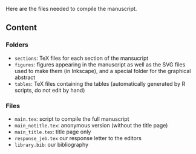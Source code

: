 Here are the files needed to compile the manuscript.

## Content

### Folders

* `sections`: TeX files for each section of the mansucript
* `figures`: figures appearing in the manuscript as well as the SVG files used to make them (in Inkscape), and a special folder for the graphical abstract
* `tables`: TeX files containing the tables (automatically generated by R scripts, do not edit by hand)

### Files

* `main.tex`: script to compile the full manuscript
* `main_notitle.tex`: anonymous version (without the title page)
* `main_title.tex`: title page only
* `response_jeb.tex` our response letter to the editors
* `library.bib`: our bibliography